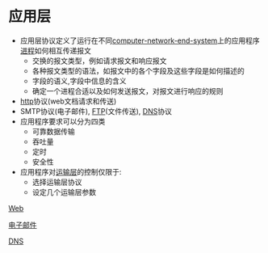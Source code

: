 # 应用层

- 应用层协议定义了运行在不同[computer-network-end-system](computer-network-end-system.md)上的应用程序[进程](进程.md)如何相互传递报文
  - 交换的报文类型，例如请求报文和响应报文
  - 各种报文类型的语法，如报文中的各个字段及这些字段是如何描述的
  - 字段的语义,字段中信息的含义
  - 确定一个进程合适以及如何发送报文，对报文进行响应的规则
- [http](computer-network-http.md)协议(web文档请求和传送)
- SMTP协议(电子邮件), [FTP](computer-network-ftp.md)(文件传送), [DNS](dns.md)协议
- 应用程序要求可以分为四类
  - 可靠数据传输
  - 吞吐量
  - 定时
  - 安全性
- 应用程序对[运输层](network-transport-layer.md)的控制仅限于:
  - 选择运输层协议
  - 设定几个运输层参数
  
[Web](web.md)
  
[电子邮件](电子邮件.md)
  
[DNS](dns.md)